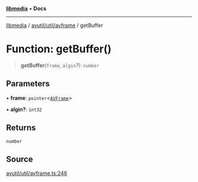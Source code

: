 [**libmedia**](../../../../README.md) • **Docs**

***

[libmedia](../../../../README.md) / [avutil/util/avframe](../README.md) / getBuffer

# Function: getBuffer()

> **getBuffer**(`frame`, `algin`?): `number`

## Parameters

• **frame**: `pointer`\<[`AVFrame`](../../../struct/avframe/classes/AVFrame.md)\>

• **algin?**: `int32`

## Returns

`number`

## Source

[avutil/util/avframe.ts:246](https://github.com/zhaohappy/libmedia/blob/a88305ff5d10e91621f2d71d24c72fc85681b8f7/src/avutil/util/avframe.ts#L246)

